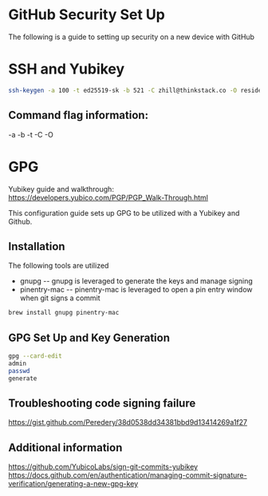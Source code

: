 # GitHub Security Set Up
The following is a guide to setting up security on a new device with GitHub

# SSH and Yubikey


```bash
ssh-keygen -a 100 -t ed25519-sk -b 521 -C zhill@thinkstack.co -O resident
```
## Command flag information:

-a
-b
-t
-C
-O 

# GPG
Yubikey guide and walkthrough: https://developers.yubico.com/PGP/PGP_Walk-Through.html

This configuration guide sets up GPG to be utilized with a Yubikey and Github.

## Installation
The following tools are utilized
- gnupg
-- gnupg is leveraged to generate the keys and manage signing
- pinentry-mac
-- pinentry-mac is leveraged to open a pin entry window when git signs a commit

```bash
brew install gnupg pinentry-mac
```

## GPG Set Up and Key Generation
```bash
gpg --card-edit
admin
passwd
generate
```


## Troubleshooting code signing failure
https://gist.github.com/Peredery/38d0538dd34381bbd9d13414269a1f27

## Additional information
https://github.com/YubicoLabs/sign-git-commits-yubikey
https://docs.github.com/en/authentication/managing-commit-signature-verification/generating-a-new-gpg-key